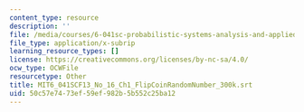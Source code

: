 ```yaml
---
content_type: resource
description: ''
file: /media/courses/6-041sc-probabilistic-systems-analysis-and-applied-probability-fall-2013/50c57e7473ef59ef982b5b552c25ba12_MIT6_041SCF13_No_16_Ch1_FlipCoinRandomNumber_300k.vtt
file_type: application/x-subrip
learning_resource_types: []
license: https://creativecommons.org/licenses/by-nc-sa/4.0/
ocw_type: OCWFile
resourcetype: Other
title: MIT6_041SCF13_No_16_Ch1_FlipCoinRandomNumber_300k.srt
uid: 50c57e74-73ef-59ef-982b-5b552c25ba12
---
```

